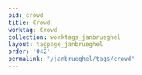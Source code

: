 ```yaml
---
pid: crowd
title: Crowd
worktag: Crowd
collection: worktags_janbrueghel
layout: tagpage_janbrueghel
order: '042'
permalink: "/janbrueghel/tags/crowd"
---
```

